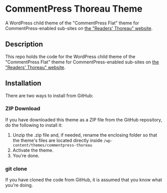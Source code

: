 # CommentPress Thoreau Theme

A WordPress child theme of the "CommentPress Flat" theme for CommentPress-enabled sub-sites on [the "Readers' Thoreau" website](https://commons.digitalthoreau.org/).

## Description

This repo holds the code for the WordPress child theme of the "CommentPress Flat" theme for CommentPress-enabled sub-sites on [the "Readers' Thoreau" website](https://commons.digitalthoreau.org/).

## Installation

There are two ways to install from GitHub:

### ZIP Download

If you have downloaded this theme as a ZIP file from the GitHub repository, do the following to install it:

1. Unzip the .zip file and, if needed, rename the enclosing folder so that the theme's files are located directly inside `/wp-content/themes/commentpress-thoreau`
2. Activate the theme.
3. You're done.

### git clone

If you have cloned the code from GitHub, it is assumed that you know what you're doing.
